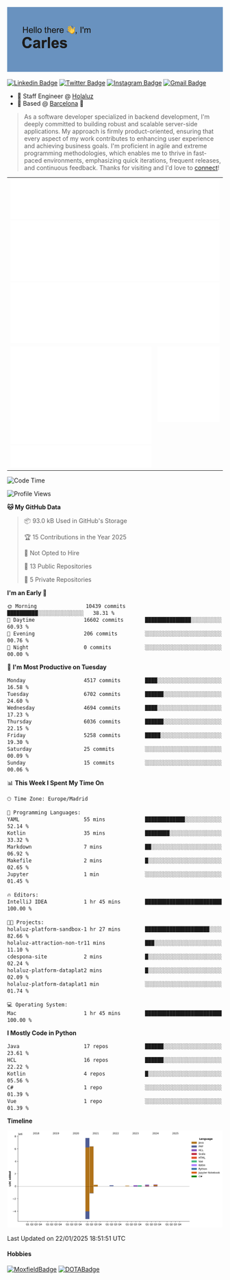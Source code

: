 <img src="header.png" alt="header">

[![Linkedin Badge](https://img.shields.io/badge/-cdespona-blue?style=flat&logo=Linkedin&logoColor=white&link=https://www.linkedin.com/in/carles-david-espona-casas-56219b11/)](https://www.linkedin.com/in/carles-david-espona-casas-56219b11/)
[![Twitter Badge](https://img.shields.io/badge/-@__cdespona-1ca0f1?style=flat&labelColor=1ca0f1&logo=twitter&logoColor=white&link=https://twitter.com/CDEspona)](https://twitter.com/CDEspona)
[![Instagram Badge](https://img.shields.io/badge/-@__cdespona-purple?style=flat&logo=instagram&logoColor=white&link=https://www.instagram.com/cdespona/)](https://www.instagram.com/cdespona/)
[![Gmail Badge](https://img.shields.io/badge/-cdespona-c14438?style=flat&logo=Gmail&logoColor=white&link=mailto:cdespona@gmail.com)](mailto:cdespona@gmail.com)

* 🔭 Staff Engineer @ [Holaluz](https://holaluz.com)
* 🏡 Based @ [Barcelona](https://www.google.es/maps/place/Barcelona) 💜

> As a software developer specialized in backend development, I'm deeply committed to building robust and scalable server-side applications. My approach is firmly product-oriented, ensuring that every aspect of my work contributes to enhancing user experience and achieving business goals. I'm proficient in agile and extreme programming methodologies, which enables me to thrive in fast-paced environments, emphasizing quick iterations, frequent releases, and continuous feedback. Thanks for visiting and I'd love to [connect](https://www.linkedin.com/in/carles-david-espona-casas-56219b11/)!

<table style="border-collapse: collapse; border: none;"> 
  <tbody>
  <tr style="border: none;">
    <td colspan="2" style="border: none; vertical-align: top;">
      <img src="summary.svg" alt="summary">
      <img src="activity-community.svg" alt="act-comm">
      <img src="repositories.svg" alt="repo">
    </td>
  </tr>
  <tr>
    <td style="border: none; vertical-align: top;">
      <img src="metrics.plugin.isocalendar.fullyear.svg" alt="calendar">
      <img src="topics.svg" alt="topics">
    </td>
    <td style="border: none; vertical-align: top;">
      <img src="achievements.svg" alt="achievements">
    </td>
  </tr>
  </tbody>
</table>

<!--START_SECTION:waka-->
![Code Time](http://img.shields.io/badge/Code%20Time-290%20hrs%2032%20mins-blue)

![Profile Views](http://img.shields.io/badge/Profile%20Views-0-blue)

**🐱 My GitHub Data** 

> 📦 93.0 kB Used in GitHub's Storage 
 > 
> 🏆 15 Contributions in the Year 2025
 > 
> 🚫 Not Opted to Hire
 > 
> 📜 13 Public Repositories 
 > 
> 🔑 5 Private Repositories 
 > 
**I'm an Early 🐤** 

```text
🌞 Morning                10439 commits       ██████████░░░░░░░░░░░░░░░   38.31 % 
🌆 Daytime                16602 commits       ███████████████░░░░░░░░░░   60.93 % 
🌃 Evening                206 commits         ░░░░░░░░░░░░░░░░░░░░░░░░░   00.76 % 
🌙 Night                  0 commits           ░░░░░░░░░░░░░░░░░░░░░░░░░   00.00 % 
```
📅 **I'm Most Productive on Tuesday** 

```text
Monday                   4517 commits        ████░░░░░░░░░░░░░░░░░░░░░   16.58 % 
Tuesday                  6702 commits        ██████░░░░░░░░░░░░░░░░░░░   24.60 % 
Wednesday                4694 commits        ████░░░░░░░░░░░░░░░░░░░░░   17.23 % 
Thursday                 6036 commits        ██████░░░░░░░░░░░░░░░░░░░   22.15 % 
Friday                   5258 commits        █████░░░░░░░░░░░░░░░░░░░░   19.30 % 
Saturday                 25 commits          ░░░░░░░░░░░░░░░░░░░░░░░░░   00.09 % 
Sunday                   15 commits          ░░░░░░░░░░░░░░░░░░░░░░░░░   00.06 % 
```


📊 **This Week I Spent My Time On** 

```text
🕑︎ Time Zone: Europe/Madrid

💬 Programming Languages: 
YAML                     55 mins             █████████████░░░░░░░░░░░░   52.14 % 
Kotlin                   35 mins             ████████░░░░░░░░░░░░░░░░░   33.32 % 
Markdown                 7 mins              ██░░░░░░░░░░░░░░░░░░░░░░░   06.92 % 
Makefile                 2 mins              █░░░░░░░░░░░░░░░░░░░░░░░░   02.65 % 
Jupyter                  1 min               ░░░░░░░░░░░░░░░░░░░░░░░░░   01.45 % 

🔥 Editors: 
IntelliJ IDEA            1 hr 45 mins        █████████████████████████   100.00 % 

🐱‍💻 Projects: 
holaluz-platform-sandbox-1 hr 27 mins        █████████████████████░░░░   82.66 % 
holaluz-attraction-non-tr11 mins             ███░░░░░░░░░░░░░░░░░░░░░░   11.10 % 
cdespona-site            2 mins              █░░░░░░░░░░░░░░░░░░░░░░░░   02.24 % 
holaluz-platform-dataplat2 mins              █░░░░░░░░░░░░░░░░░░░░░░░░   02.09 % 
holaluz-platform-dataplat1 min               ░░░░░░░░░░░░░░░░░░░░░░░░░   01.74 % 

💻 Operating System: 
Mac                      1 hr 45 mins        █████████████████████████   100.00 % 
```

**I Mostly Code in Python** 

```text
Java                     17 repos            ██████░░░░░░░░░░░░░░░░░░░   23.61 % 
HCL                      16 repos            ██████░░░░░░░░░░░░░░░░░░░   22.22 % 
Kotlin                   4 repos             █░░░░░░░░░░░░░░░░░░░░░░░░   05.56 % 
C#                       1 repo              ░░░░░░░░░░░░░░░░░░░░░░░░░   01.39 % 
Vue                      1 repo              ░░░░░░░░░░░░░░░░░░░░░░░░░   01.39 % 
```



**Timeline**

![Lines of Code chart](https://raw.githubusercontent.com/cdespona/cdespona/main/assets/bar_graph.png)


 Last Updated on 22/01/2025 18:51:51 UTC
<!--END_SECTION:waka-->

#### Hobbies
[![MoxfieldBadge](https://img.shields.io/badge/MTG%20Commander-Cdespona-8A2BE2)](https://www.moxfield.com/users/Cdespona)
[![DOTABadge](https://img.shields.io/badge/DOTA2-GRV-red)](https://es.dotabuff.com/players/63807915)
